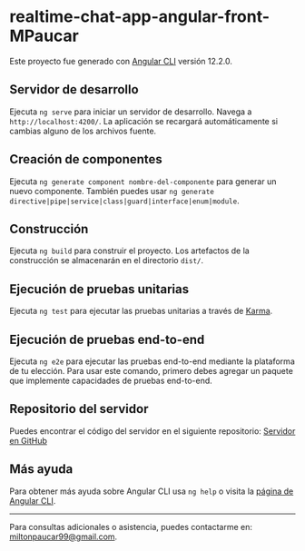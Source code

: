 # realtime-chat-app-angular-front-MPaucar

Este proyecto fue generado con [Angular CLI](https://github.com/angular/angular-cli) versión 12.2.0.

## Servidor de desarrollo

Ejecuta `ng serve` para iniciar un servidor de desarrollo. Navega a `http://localhost:4200/`. La aplicación se recargará automáticamente si cambias alguno de los archivos fuente.

## Creación de componentes

Ejecuta `ng generate component nombre-del-componente` para generar un nuevo componente. También puedes usar `ng generate directive|pipe|service|class|guard|interface|enum|module`.

## Construcción

Ejecuta `ng build` para construir el proyecto. Los artefactos de la construcción se almacenarán en el directorio `dist/`.

## Ejecución de pruebas unitarias

Ejecuta `ng test` para ejecutar las pruebas unitarias a través de [Karma](https://karma-runner.github.io).

## Ejecución de pruebas end-to-end

Ejecuta `ng e2e` para ejecutar las pruebas end-to-end mediante la plataforma de tu elección. Para usar este comando, primero debes agregar un paquete que implemente capacidades de pruebas end-to-end.

## Repositorio del servidor

Puedes encontrar el código del servidor en el siguiente repositorio: [Servidor en GitHub](https://github.com/miltonAlan/realtime-chat-app-angular-server)

## Más ayuda

Para obtener más ayuda sobre Angular CLI usa `ng help` o visita la [página de Angular CLI](https://angular.io/cli).

---

Para consultas adicionales o asistencia, puedes contactarme en: [miltonpaucar99@gmail.com](mailto:miltonpaucar99@gmail.com).

